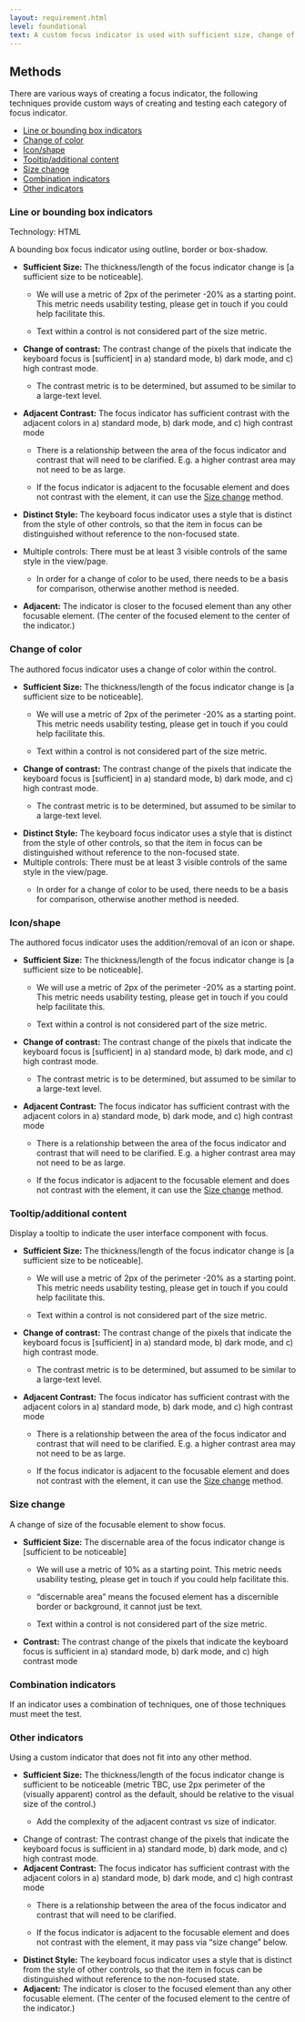 ```yaml
---
layout: requirement.html
level: foundational
text: A custom focus indicator is used with sufficient size, change of contrast, adjacent contrast, distinct style and adjacency.
---
```


## Methods

There are various ways of creating a focus indicator, the following techniques provide custom ways of creating and testing each category of focus indicator.

- [Line or bounding box indicators](#line-or-bounding-box-indicators)
- [Change of color](#change-of-color)
- [Icon/shape](#iconshape)
- [Tooltip/additional content](#tooltipadditional-content)
- [Size change](#size-change)
- [Combination indicators](#combination-indicators)
- [Other indicators](#other-indicators)

<a name="line-or-bounding-box-indicators">

### Line or bounding box indicators
</a>

<p class="technology"><span>Technology: </span> HTML</p>

A bounding box focus indicator using outline, border or box-shadow.

* **Sufficient Size:** The thickness/length of the focus indicator change is [a sufficient size to be noticeable]. 
    * <p class="ednote">We will use a metric of 2px of the perimeter -20% as a starting point. This metric needs usability testing, please get in touch if you could help facilitate this.</p>
    * <p class="note">Text within a control is not considered part of the size metric.</p>

* **Change of contrast:** The contrast change of the pixels that indicate the keyboard focus is [sufficient] in a) standard mode, b) dark mode, and  c) high contrast mode.
    *  <p class="ednote">The contrast metric is to be determined, but assumed to be similar to a large-text level.</p>
* **Adjacent Contrast:** The focus indicator has sufficient contrast with the adjacent colors in a) standard mode, b) dark mode, and c) high contrast mode
    *  <p class="ednote">There is a relationship between the area of the focus indicator and contrast that will need to be clarified. E.g. a higher contrast area may not need to be as large.</p>
    *  <p class="note">If the focus indicator is adjacent to the focusable element and does not contrast with the element, it can use the <a href="#size-change">Size change</a> method.</p>
* **Distinct Style:** The keyboard focus indicator uses a style that is distinct from the style of other controls, so that the item in focus can be distinguished without reference to the non-focused state. 
* Multiple controls: There must be at least 3 visible controls of the same style in the view/page.
    *  <p class="note">In order for a change of color to be used, there needs to be a basis for comparison, otherwise another method is needed.</p>
* **Adjacent:** The indicator is closer to the focused element than any other focusable element. (The center of the focused element to the center of the indicator.)


<a name="change-of-color">

### Change of color
</a>

The authored focus indicator uses a change of color within the control.

* **Sufficient Size:** The thickness/length of the focus indicator change is [a sufficient size to be noticeable]. 
    * <p class="ednote">We will use a metric of 2px of the perimeter -20% as a starting point. This metric needs usability testing, please get in touch if you could help facilitate this.</p>
    * <p class="note">Text within a control is not considered part of the size metric. </p>
* **Change of contrast:** The contrast change of the pixels that indicate the keyboard focus is [sufficient] in a) standard mode, b) dark mode, and  c) high contrast mode.
    * <p class="ednote">The contrast metric is to be determined, but assumed to be similar to a large-text level.</p>
* **Distinct Style:** The keyboard focus indicator uses a style that is distinct from the style of other controls, so that the item in focus can be distinguished without reference to the non-focused state. 
* Multiple controls: There must be at least 3 visible controls of the same style in the view/page.
    * <p class="note">In order for a change of color to be used, there needs to be a basis for comparison, otherwise another method is needed.</p>

<a name="icon-or-shape">

### Icon/shape
</a>

The authored focus indicator uses the addition/removal of an icon or shape.

* **Sufficient Size:** The thickness/length of the focus indicator change is [a sufficient size to be noticeable]. 
    * <p class="ednote">We will use a metric of 2px of the perimeter -20% as a starting point. This metric needs usability testing, please get in touch if you could help facilitate this.</p>
    * <p class="note">Text within a control is not considered part of the size metric.</p>
* **Change of contrast:** The contrast change of the pixels that indicate the keyboard focus is [sufficient] in a) standard mode, b) dark mode, and  c) high contrast mode.
    * <p class="ednote">The contrast metric is to be determined, but assumed to be similar to a large-text level.</p>
* **Adjacent Contrast:** The focus indicator has sufficient contrast with the adjacent colors in a) standard mode, b) dark mode, and c) high contrast mode
    * <p class="ednote">There is a relationship between the area of the focus indicator and contrast that will need to be clarified. E.g. a higher contrast area may not need to be as large.</p>
    * <p class="note">If the focus indicator is adjacent to the focusable element and does not contrast with the element, it can use the <a href="#size-change">Size change</a> method.</p>

<a name="tooltip-or-additional-content">

### Tooltip/additional content
</a>

Display a tooltip to indicate the user interface component with focus.

* **Sufficient Size:** The thickness/length of the focus indicator change is [a sufficient size to be noticeable]. 
    * <p class="ednote">We will use a metric of 2px of the perimeter -20% as a starting point. This metric needs usability testing, please get in touch if you could help facilitate this.</p>
    * <p class="note">Text within a control is not considered part of the size metric.</p>
* **Change of contrast:** The contrast change of the pixels that indicate the keyboard focus is [sufficient] in a) standard mode, b) dark mode, and  c) high contrast mode.
    * <p class="ednote">The contrast metric is to be determined, but assumed to be similar to a large-text level.</p>
* **Adjacent Contrast:** The focus indicator has sufficient contrast with the adjacent colors in a) standard mode, b) dark mode, and c) high contrast mode
    * <p class="ednote">There is a relationship between the area of the focus indicator and contrast that will need to be clarified. E.g. a higher contrast area may not need to be as large.</p>
    * <p class="note">If the focus indicator is adjacent to the focusable element and does not contrast with the element, it can use the <a href="#size-change">Size change</a> method.</p>

<a name="size-change">

### Size change
</a>

A change of size of the focusable element to show focus.

* **Sufficient Size:** The discernable area of the focus indicator change is [sufficient to be noticeable]
    * <p class="ednote">We will use a metric of 10% as a starting point. This metric needs usability testing, please get in touch if you could help facilitate this.</p>
    * <p class="note">“discernable area” means the focused element has a discernible border or background, it cannot just be text.</p>
    * <p class="note">Text within a control is not considered part of the size metric.</p>
* **Contrast:** The contrast change of the pixels that indicate the keyboard focus is sufficient in a) standard mode, b) dark mode, and c) high contrast mode

<a name="combination-indicators">

### Combination indicators
</a>

If an indicator uses a combination of techniques, one of those techniques must meet the test.

<a name="other-indicators">

### Other indicators
</a>

Using a custom indicator that does not fit into any other method.

* **Sufficient Size:** The thickness/length of the focus indicator change is sufficient to be noticeable (metric TBC, use 2px perimeter of the (visually apparent) control as the default, should be relative to the visual size of the control.)
    * <p class="note">Add the complexity of the adjacent contrast vs size of indicator. </p>
* Change of contrast: The contrast change of the pixels that indicate the keyboard focus is sufficient in a) standard mode, b) dark mode, and  c) high contrast mode.
* **Adjacent Contrast:** The focus indicator has sufficient contrast with the adjacent colors in a) standard mode, b) dark mode, and c) high contrast mode
    * <p class="note">There is a relationship between the area of the focus indicator and contrast that will need to be clarified.</p>
    * <p class="note">If the focus indicator is adjacent to the focusable element and does not contrast with the element, it may pass via “size change” below.</p>
* **Distinct Style:** The keyboard focus indicator uses a style that is distinct from the style of other controls, so that the item in focus can be distinguished without reference to the non-focused state. 
* **Adjacent:** The indicator is closer to the focused element than any other focusable element. (The center of the focused element to the centre of the indicator.)